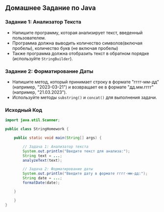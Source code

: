 ## Домашнее Задание по Java


### Задание 1: Анализатор Текста
- Напишите программу, которая анализирует текст, введенный пользователем.
- Программа должна выводить количество символов(включая пробелы), количество букв (не включая пробелы)
- Также программа должна отобразить текст в обратном порядке (используйте `StringBuilder`).

### Задание 2: Форматирование Даты
- Напишите метод, который принимает строку в формате "гггг-мм-дд" (например, "2023-03-21") и возвращает ее в формате "дд.мм.гггг" (например, "21.03.2023").
- Используйте методы `substring()` и `concat()` для выполнения задачи.

### Исходный Код

```java
import java.util.Scanner;

public class StringHomework {

    public static void main(String[] args) {

        // Задача 1: Анализатор текста
        System.out.println("Введите текст для анализа:");
        String text = ...;
        analyzeText(text);

        // Задача 2: Форматирование даты
        System.out.println("Введите дату в формате гггг-мм-дд:");
        String date = ...;
        formatDate(date);

    }

    }
}

```